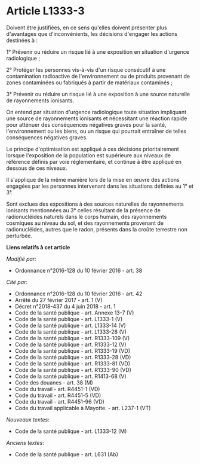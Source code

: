 # Article L1333-3

Doivent être justifiées, en ce sens qu'elles doivent présenter plus d'avantages que d'inconvénients, les décisions d'engager
les actions destinées à : 

1° Prévenir ou réduire un risque lié à une exposition en situation d'urgence radiologique ; 

2° Protéger les personnes vis-à-vis d'un risque consécutif à une contamination radioactive de l'environnement ou de produits
provenant de zones contaminées ou fabriqués à partir de matériaux contaminés ; 

3° Prévenir ou réduire un risque lié à une exposition à une source naturelle de rayonnements ionisants. 

On entend par situation d'urgence radiologique toute situation impliquant une source de rayonnements ionisants et nécessitant
une réaction rapide pour atténuer des conséquences négatives graves pour la santé, l'environnement ou les biens, ou un risque
qui pourrait entraîner de telles conséquences négatives graves. 

Le principe d'optimisation est appliqué à ces décisions prioritairement lorsque l'exposition de la population est supérieure
aux niveaux de référence définis par voie réglementaire, et continue à être appliqué en dessous de ces niveaux. 

Il s'applique de la même manière lors de la mise en œuvre des actions engagées par les personnes intervenant dans les
situations définies au 1° et 3°. 

Sont exclues des expositions à des sources naturelles de rayonnements ionisants mentionnées au 3° celles résultant de la
présence de radionucléides naturels dans le corps humain, des rayonnements cosmiques au niveau du sol, et des rayonnements
provenant de radionucléides, autres que le radon, présents dans la croûte terrestre non perturbée.

**Liens relatifs à cet article**

_Modifié par_:

  - Ordonnance n°2016-128 du 10 février 2016 - art. 38

_Cité par_:

  - Ordonnance n°2016-128 du 10 février 2016 - art. 42
  - Arrêté du 27 février 2017 - art. 1 (V)
  - Décret n°2018-437 du 4 juin 2018 - art. 1
  - Code de la santé publique - art. Annexe 13-7 (V)
  - Code de la santé publique - art. L1333-1 (V)
  - Code de la santé publique - art. L1333-14 (V)
  - Code de la santé publique - art. L1333-28 (V)
  - Code de la santé publique - art. R1333-109 (V)
  - Code de la santé publique - art. R1333-12 (V)
  - Code de la santé publique - art. R1333-19 (VD)
  - Code de la santé publique - art. R1333-28 (VD)
  - Code de la santé publique - art. R1333-81 (VD)
  - Code de la santé publique - art. R1333-90 (VD)
  - Code de la santé publique - art. R1413-68 (V)
  - Code des douanes - art. 38 (M)
  - Code du travail - art. R4451-1 (VD)
  - Code du travail - art. R4451-5 (VD)
  - Code du travail - art. R4451-96 (VD)
  - Code du travail applicable à Mayotte. - art. L237-1 (VT)

_Nouveaux textes_:

  - Code de la santé publique - art. L1333-12 (M)

_Anciens textes_:

  - Code de la santé publique - art. L631 (Ab)
